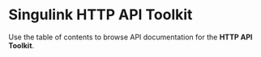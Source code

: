 # Singulink HTTP API Toolkit

Use the table of contents to browse API documentation for the **HTTP API Toolkit**.
